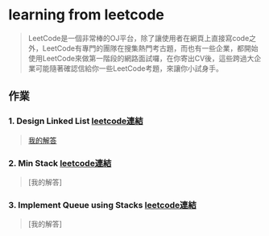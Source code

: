 # learning from leetcode 
> LeetCode是一個非常棒的OJ平台，除了讓使用者在網頁上直接寫code之外，LeetCode有專門的團隊在搜集熱門考古題，而也有一些企業，都開始使用LeetCode來做第一階段的網路面試囉，在你寄出CV後，這些跨過大企業可能隨著確認信給你一些LeetCode考題，來讓你小試身手。

## 作業
### 1. Design Linked List [leetcode連結](https://leetcode.com/problems/design-linked-list/)

> [我的解答](https://github.com/Benny805038/benny/blob/master/leetcode/Design%20Linked%20List.py)

### 2. Min Stack [leetcode連結](https://leetcode.com/problems/min-stack/)
> [我的解答]

### 3. Implement Queue using Stacks  [leetcode連結](https://leetcode.com/problems/implement-queue-using-stacks/)
> [我的解答]

